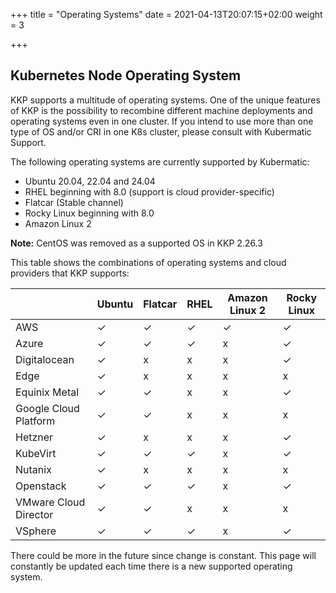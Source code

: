 +++
title = "Operating Systems"
date = 2021-04-13T20:07:15+02:00
weight = 3

+++

## Kubernetes Node Operating System

KKP supports a multitude of operating systems. One of the unique features of KKP is the possibility to recombine different machine deployments and operating systems even in one cluster. If you intend to use more than one type of OS and/or CRI in one K8s cluster, please consult with Kubermatic Support.

The following operating systems are currently supported by Kubermatic:

- Ubuntu 20.04, 22.04 and 24.04
- RHEL beginning with 8.0 (support is cloud provider-specific)
- Flatcar (Stable channel)
- Rocky Linux beginning with 8.0
- Amazon Linux 2

**Note:** CentOS was removed as a supported OS in KKP 2.26.3

This table shows the combinations of operating systems and cloud providers that KKP supports:

|                       | Ubuntu | Flatcar | RHEL | Amazon Linux 2 | Rocky Linux |
|-----------------------|--------|---------|------|----------------|-------------|
| AWS                   | ✓ | ✓ | ✓ | ✓ | ✓ |
| Azure                 | ✓ | ✓ | ✓ | x | ✓ |
| Digitalocean          | ✓ | x | x | x | ✓ |
| Edge                  | ✓ | x | x | x | x |
| Equinix Metal         | ✓ | ✓ | x | x | ✓ |
| Google Cloud Platform | ✓ | ✓ | x | x | x |
| Hetzner               | ✓ | x | x | x | ✓ |
| KubeVirt              | ✓ | ✓ | ✓ | x | ✓ |
| Nutanix               | ✓ | x | x | x | x |
| Openstack             | ✓ | ✓ | ✓ | x | ✓ |
| VMware Cloud Director | ✓ | ✓ | x | x | x |
| VSphere               | ✓ | ✓ | ✓ | x | ✓ |

There could be more in the future since change is constant. This page will constantly be updated each time there is a new supported operating system.
